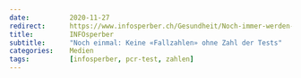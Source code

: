```yaml
---
date:          2020-11-27
redirect:      https://www.infosperber.ch/Gesundheit/Noch-immer-werden-Fallzahlen-ohne-Testzahlen-verbreitet
title:         INFOsperber
subtitle:      "Noch einmal: Keine «Fallzahlen» ohne Zahl der Tests"
categories:    Medien
tags:          [infosperber, pcr-test, zahlen]
---
```

